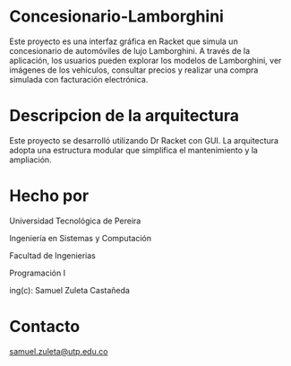 # Concesionario-Lamborghini
Este proyecto es una interfaz gráfica en Racket que simula un concesionario de automóviles de lujo Lamborghini. A través de la aplicación, los usuarios pueden explorar los modelos de Lamborghini, ver imágenes de los vehículos, consultar precios y realizar una compra simulada con facturación electrónica.

# Descripcion de la arquitectura 

Este proyecto se desarrolló utilizando Dr Racket con GUI. La arquitectura adopta una estructura modular que simplifica el mantenimiento y la ampliación.


# Hecho por 


Universidad Tecnológica de Pereira 

Ingeniería en Sistemas y Computación

Facultad de Ingenierias 

Programación I

ing(c): Samuel Zuleta Castañeda

# Contacto

samuel.zuleta@utp.edu.co



